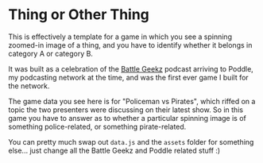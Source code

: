 # Thing or Other Thing

This is effectively a template for a game in which you see a spinning zoomed-in
image of a thing, and you have to identify whether it belongs in category A or
category B.

It was built as a celebration of the [Battle Geekz](http://battlegeekz.com/)
podcast arriving to Poddle, my podcasting network at the time, and was the first
ever game I built for the network.

The game data you see here is for "Policeman vs Pirates", which riffed on a
topic the two presenters were discussing on their latest show. So in this game
you have to answer as to whether a particular spinning image is of something
police-related, or something pirate-related.

You can pretty much swap out `data.js` and the `assets` folder for something
else... just change all the Battle Geekz and Poddle related stuff :)
